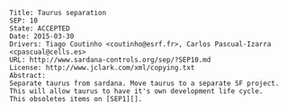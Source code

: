 	Title: Taurus separation
	SEP: 10
	State: ACCEPTED
	Date: 2015-03-30
	Drivers: Tiago Coutinho <coutinho@esrf.fr>, Carlos Pascual-Izarra <cpascual@cells.es>
	URL: http://www.sardana-controls.org/sep/?SEP10.md
	License: http://www.jclark.com/xml/copying.txt
	Abstract:
	Separate taurus from sardana. Move taurus to a separate SF project.
	This will allow taurus to have it's own development life cycle.
	This obsoletes items on [SEP1][].





[SEP1]: sep/SEP1.md
